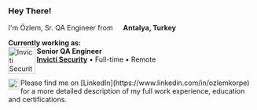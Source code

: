 ### Hey There!

<p> I'm Özlem, Sr. QA Engineer from <img src="https://cdn-icons-png.flaticon.com/512/3909/3909414.png" width="13"/> <b>Antalya, Turkey</b>



**Currently working as:**
<br>
[<img align="left" height="55px" width="55px" alt="Invicti Security" src="https://media.glassdoor.com/sqll/3367383/invicti-security-squareLogo-1627310376945.png"/>](https://www.invicti.com/)
**Senior QA Engineer** \
[**Invicti Security**](https://www.invicti.com/) • Full-time • Remote 
<!--Languages & Technologies: `Python`, `Django`, `C++`, `JavaScript` \ -->

  <br/>

<!--
**My Certifications**

| ISTQB® Advanced Level Test Analyst | ISTQB® Foundation Level Agile Tester |ISTQB® Foundation Level Tester | Professional Scrum Master I |
| --- | --- | --- | --- |
|<img height="125px" width="125px" src="https://www.turkishtestingboard.org/wp-content/uploads/2022/04/Sinav_urun_gorselleri-4.png"/>| <img align="left" height="125px" width="125px" src="https://www.turkishtestingboard.org/wp-content/uploads/2022/09/Agile-Tester-Exam-2022.png"/> | <img align="left" height="125px" width="125px" src="https://www.turkishtestingboard.org/wp-content/uploads/2022/09/Foundation-Level-Exam-2022.png"/> | <img  align="center" height="92px" width="92px" src="https://cms.gladwellacademy.com/storage/media/Certificates/Scrum.org/BADGES_FINAL_PSM-I_600.png"/> |
|**Issued by Turkish Testing Boards**  | **Issued by Turkish Testing Boards**  | **Issued by Turkish Testing Boards**  | **Issued by Scrum.org**  |
<br/>
-->
  
<a href="https://www.linkedin.com/in/ozlemkorpe/">
<img align="left" alt="Ozlem's LinkedIN" width="22px" src="https://raw.githubusercontent.com/peterthehan/peterthehan/master/assets/linkedin.svg" />
</a>
Please find me on [LinkedIn](https://www.linkedin.com/in/ozlemkorpe) for a more detailed description of my full work experience, education and certifications.

